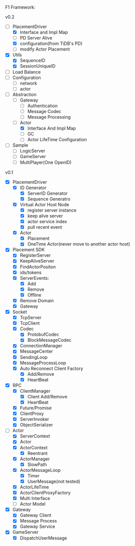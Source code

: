 F1 Framework:

v0.2
* [ ] PlacementDriver
    * [x] Interface and Impl Map
    * [ ] PD Server Alive
    * [x] configuration(from TiDB's PD)
    * [ ] modify Actor Placement
* [x] Utils
    * [x] SequenceID
    * [x] SessionUniqueID
* [ ] Load Balance
* [ ] Configuration
  * [ ] network
  * [ ] actor
* [ ] Abstraction
  * [ ] Gateway
    * [ ] Authentication
    * [ ] Message Codec
    * [ ] Message Processing
  * [ ] Actor
    * [x] Interface And Impl Map
    * [ ] GC
    * [ ] Actor LifeTime Configuration
* [ ] Sample
    * [ ] LogicServer
    * [ ] GameServer
    * [ ] MultiPlayer(One OpenID)

v0.1

* [x] PlacementDriver
    * [x] ID Generator
      * [x] ServerID Generator
      * [x] Sequence Generatro
    * [x] Virtual Actor Host Node
      * [x] register server instance
      * [x] keep alive server
      * [x] actor service index
      * [x] pull recent event
    * [x] Actor
      * [x] Placement
      * [x] OneTime Actor(never move to another actor host)
* [x] Placement SDK
    * [x] RegisterServer
    * [x] KeepAliveServer
    * [x] FindActorPositon
    * [x] ids/tokens
    * [x] ServerEvents:
        * [x] Add
        * [x] Remove
        * [x] Offline
    * [x] Remove Domain
    * [x] Gateway
* [x] Socket
    * [x] TcpServer
    * [x] TcpClient
    * [x] Codec
        * [x] ProtobufCodec
        * [x] BlockMessageCodec
    * [x] ConnectionManager
    * [x] MessageCenter
    * [x] SendingLoop
    * [x] MessageProcessLoop
    * [x] Auto Reconnect Client Factory
        * [x] Add/Remove
        * [x] HeartBeat
* [x] RPC
    * [x] ClientManager
        * [x] Client Add/Remove
        * [x] HeartBeat
    * [x] Future/Promise
    * [x] ClientProxy
    * [x] ServerInvoker
    * [x] ObjectSerializer
* [ ] Actor
    * [x] ServerContext
    * [x] Actor
    * [x] ActorContext
        * [x] Reentrant
    * [x] ActorManager
        * [x] SlowPath
    * [x] ActorMessageLoop
        * [x] Timer
        * [x] UserMessage(not tested)
    * [x] ActorLifeTime
    * [x] ActorClientProxyFactory
    * [x] Multi Interface
    * [ ] Actor Model
* [x] Gateway
    * [x] Gateway Client
    * [x] Message Process
    * [x] Gateway Service
* [x] GameServer
  * [x] DispatchUserMessage
